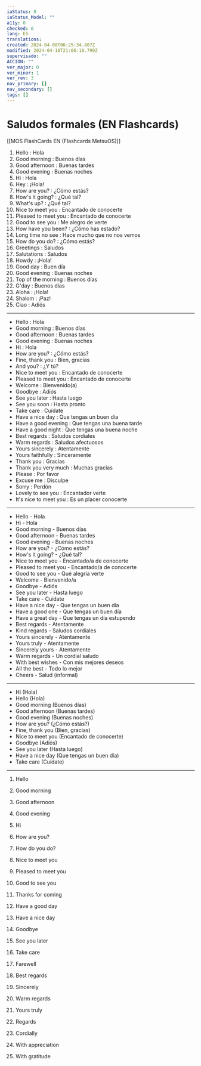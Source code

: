 ```yaml
---
iaStatus: 0
iaStatus_Model: ""
a11y: 0
checked: 0
lang: ES
translations: 
created: 2024-04-08T06:25:34.807Z
modified: 2024-04-10T21:06:10.799Z
supervisado: ""
ACCION: ""
ver_major: 0
ver_minor: 1
ver_rev: 3
nav_primary: []
nav_secondary: []
tags: []
---
```

# Saludos formales (EN Flashcards)

[[MOS FlashCards EN (Flashcards MetsuOS)]]


1. Hello : Hola
2. Good morning : Buenos días
3. Good afternoon : Buenas tardes
4. Good evening : Buenas noches
5. Hi : Hola
6. Hey : ¡Hola!
7. How are you? : ¿Cómo estás?
8. How's it going? : ¿Qué tal?
9. What's up? : ¿Qué tal?
10. Nice to meet you : Encantado de conocerte
11. Pleased to meet you : Encantado de conocerte
12. Good to see you : Me alegro de verte
13. How have you been? : ¿Cómo has estado?
14. Long time no see : Hace mucho que no nos vemos
15. How do you do? : ¿Cómo estás?
16. Greetings : Saludos
17. Salutations : Saludos
18. Howdy : ¡Hola!
19. Good day : Buen día
20. Good evening : Buenas noches
21. Top of the morning : Buenos días
22. G'day : Buenos días
23. Aloha : ¡Hola!
24. Shalom : ¡Paz!
25. Ciao : Adiós


---
- Hello : Hola
- Good morning : Buenos días
- Good afternoon : Buenas tardes
- Good evening : Buenas noches
- Hi : Hola
- How are you? : ¿Cómo estás?
- Fine, thank you : Bien, gracias
- And you? : ¿Y tú?
- Nice to meet you : Encantado de conocerte
- Pleased to meet you : Encantado de conocerte
- Welcome : Bienvenido(a)
- Goodbye : Adiós
- See you later : Hasta luego
- See you soon : Hasta pronto
- Take care : Cuídate
- Have a nice day : Que tengas un buen día
- Have a good evening : Que tengas una buena tarde
- Have a good night : Que tengas una buena noche
- Best regards : Saludos cordiales
- Warm regards : Saludos afectuosos
- Yours sincerely : Atentamente
- Yours faithfully : Sinceramente
- Thank you : Gracias
- Thank you very much : Muchas gracias
- Please : Por favor
- Excuse me : Disculpe
- Sorry : Perdón
- Lovely to see you : Encantador verte
- It's nice to meet you : Es un placer conocerte


---

- Hello - Hola
- Hi - Hola
- Good morning - Buenos días
- Good afternoon - Buenas tardes
- Good evening - Buenas noches
- How are you? - ¿Cómo estás?
- How's it going? - ¿Qué tal?
- Nice to meet you - Encantado/a de conocerte
- Pleased to meet you - Encantado/a de conocerte
- Good to see you - Qué alegría verte
- Welcome - Bienvenido/a
- Goodbye - Adiós
- See you later - Hasta luego
- Take care - Cuídate
- Have a nice day - Que tengas un buen día
- Have a good one - Que tengas un buen día
- Have a great day - Que tengas un día estupendo
- Best regards - Atentamente
- Kind regards - Saludos cordiales
- Yours sincerely - Atentamente
- Yours truly - Atentamente
- Sincerely yours - Atentamente
- Warm regards - Un cordial saludo
- With best wishes - Con mis mejores deseos
- All the best - Todo lo mejor
- Cheers - Salud (informal)


---

- Hi (Hola)
- Hello (Hola)
- Good morning (Buenos días)
- Good afternoon (Buenas tardes)
- Good evening (Buenas noches)
- How are you? (¿Cómo estás?)
- Fine, thank you (Bien, gracias)
- Nice to meet you (Encantado de conocerte)
- Goodbye (Adiós)
- See you later (Hasta luego)
- Have a nice day (Que tengas un buen día)
- Take care (Cuídate)


---

1. Hello
2. Good morning
3. Good afternoon
4. Good evening
5. Hi
6. How are you?
7. How do you do?
8. Nice to meet you
9. Pleased to meet you
10. Good to see you
11. Thanks for coming
12. Have a good day
13. Have a nice day

14. Goodbye

15. See you later

16. Take care

17. Farewell

18. Best regards

19. Sincerely

20. Warm regards

21. Yours truly

22. Regards

23. Cordially

24. With appreciation

25. With gratitude